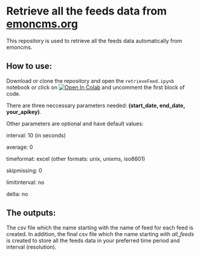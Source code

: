 # Retrieve all the feeds data from [emoncms.org](https://github.com/emoncms/emoncms)

This repository is used to retrieve all the feeds data automatically from emoncms.

## How to use:

Download or clone the repository and open the `retrieveFeed.ipynb` notebook or click on [![Open In Colab](https://colab.research.google.com/assets/colab-badge.svg)](https://colab.research.google.com/github/Qiuyi-Hong/retrieve_feeds_emoncms/blob/main/retrieveFeeds.ipynb) and uncomment the first block of code.

There are three neccessary parameters needed: **(start_date, end_date, your_apikey)**. 

Other parameters are optional and have default values:

interval: 10 (in seconds)

average: 0

timeformat: excel (other formats: unix, unixms, iso8601)

skipmissing: 0

limitinterval: no

delta: no

## The outputs:

The csv file which the name starting with the name of feed for each feed is created. In addition, the final csv file which the name starting with *all_feeds* is created to store all the feeds data in your preferred time period and interval (resolution).